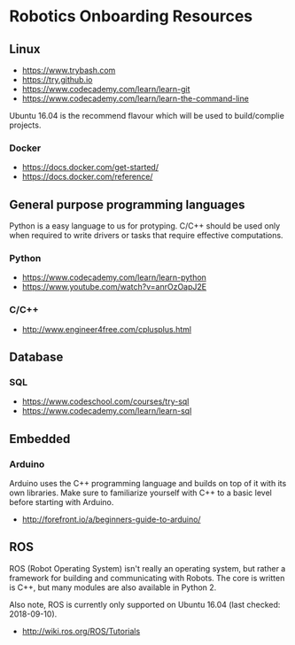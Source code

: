 # Robotics Onboarding Resources 


## Linux 

- https://www.trybash.com
- https://try.github.io
- https://www.codecademy.com/learn/learn-git
- https://www.codecademy.com/learn/learn-the-command-line

Ubuntu 16.04 is the recommend flavour which will be used to build/complie
projects.

### Docker

- https://docs.docker.com/get-started/
- https://docs.docker.com/reference/

## General purpose programming languages

Python is a easy language to us for protyping. C/C++ should be used only when
required to write drivers or tasks that require effective computations.

### Python
- https://www.codecademy.com/learn/learn-python
- https://www.youtube.com/watch?v=anrOzOapJ2E

### C/C++
- http://www.engineer4free.com/cplusplus.html


## Database

### SQL
- https://www.codeschool.com/courses/try-sql
- https://www.codecademy.com/learn/learn-sql


## Embedded

### Arduino
Arduino uses the C++ programming language and builds on top of it with its own
libraries. Make sure to familiarize yourself with C++ to a basic level before 
starting with Arduino.

- http://forefront.io/a/beginners-guide-to-arduino/

## ROS
ROS (Robot Operating System) isn't really an operating system, but rather a 
framework for building and communicating with Robots. The core is written is
C++, but many modules are also available in Python 2.

Also note, ROS is currently only supported on Ubuntu 16.04 (last checked: 2018-09-10).

- http://wiki.ros.org/ROS/Tutorials